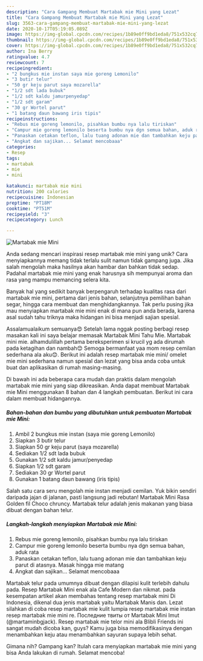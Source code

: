 ```yaml
---
description: "Cara Gampang Membuat Martabak mie Mini yang Lezat"
title: "Cara Gampang Membuat Martabak mie Mini yang Lezat"
slug: 3563-cara-gampang-membuat-martabak-mie-mini-yang-lezat
date: 2020-10-17T05:19:05.089Z
image: https://img-global.cpcdn.com/recipes/1b89e0ff9bd1eda8/751x532cq70/martabak-mie-mini-foto-resep-utama.jpg
thumbnail: https://img-global.cpcdn.com/recipes/1b89e0ff9bd1eda8/751x532cq70/martabak-mie-mini-foto-resep-utama.jpg
cover: https://img-global.cpcdn.com/recipes/1b89e0ff9bd1eda8/751x532cq70/martabak-mie-mini-foto-resep-utama.jpg
author: Ina Berry
ratingvalue: 4.7
reviewcount: 7
recipeingredient:
- "2 bungkus mie instan saya mie goreng Lemonilo"
- "3 butir telur"
- "50 gr keju parut saya mozarella"
- "1/2 sdt lada bubuk"
- "1/2 sdt kaldu jamurpenyedap"
- "1/2 sdt garam"
- "30 gr Wortel parut"
- "1 batang daun bawang iris tipis"
recipeinstructions:
- "Rebus mie goreng lemonilo, pisahkan bumbu nya lalu tiriskan"
- "Campur mie goreng lemonilo beserta bumbu nya dgn semua bahan, aduk rata"
- "Panaskan cetakan teflon, lalu tuang adonan mie dan tambahkan keju parut di atasnya. Masak hingga mie matang"
- "Angkat dan sajikan... Selamat mencobaaa"
categories:
- Resep
tags:
- martabak
- mie
- mini

katakunci: martabak mie mini 
nutrition: 200 calories
recipecuisine: Indonesian
preptime: "PT18M"
cooktime: "PT51M"
recipeyield: "3"
recipecategory: Lunch

---
```



![Martabak mie Mini](https://img-global.cpcdn.com/recipes/1b89e0ff9bd1eda8/751x532cq70/martabak-mie-mini-foto-resep-utama.jpg)

Anda sedang mencari inspirasi resep martabak mie mini yang unik? Cara menyiapkannya memang tidak terlalu sulit namun tidak gampang juga. Jika salah mengolah maka hasilnya akan hambar dan bahkan tidak sedap. Padahal martabak mie mini yang enak harusnya sih mempunyai aroma dan rasa yang mampu memancing selera kita.

Banyak hal yang sedikit banyak berpengaruh terhadap kualitas rasa dari martabak mie mini, pertama dari jenis bahan, selanjutnya pemilihan bahan segar, hingga cara membuat dan menghidangkannya. Tak perlu pusing jika mau menyiapkan martabak mie mini enak di mana pun anda berada, karena asal sudah tahu triknya maka hidangan ini bisa menjadi sajian spesial.

Assalamualaikum semuanya😍 Setelah lama nggak posting berbagi resep masakan kali ini saya belajar memasak Martabak Mini Tahu Mie. Martabak mini mie. alhamdulillah pertama bereksperimen si krucil yg ada dirumah pada ketagihan dan nambah😊 Semoga bermanfaat yaa mom resep cemilan sederhana ala aku😊. Berikut ini adalah resep martabak mie mini/ omelet mie mini sederhana namun spesial dan lezat yang bisa anda coba untuk buat dan aplikasikan di rumah masing-masing.


Di bawah ini ada beberapa cara mudah dan praktis dalam mengolah martabak mie mini yang siap dikreasikan. Anda dapat membuat Martabak mie Mini menggunakan 8 bahan dan 4 langkah pembuatan. Berikut ini cara dalam membuat hidangannya.

<!--inarticleads1-->

##### Bahan-bahan dan bumbu yang dibutuhkan untuk pembuatan Martabak mie Mini:

1. Ambil 2 bungkus mie instan (saya mie goreng Lemonilo)
1. Siapkan 3 butir telur
1. Siapkan 50 gr keju parut (saya mozarella)
1. Sediakan 1/2 sdt lada bubuk
1. Gunakan 1/2 sdt kaldu jamur/penyedap
1. Siapkan 1/2 sdt garam
1. Sediakan 30 gr Wortel parut
1. Gunakan 1 batang daun bawang (iris tipis)


Salah satu cara seru mengolah mie instan menjadi cemilan. Yuk bikin sendiri daripada jajan di jalanan, pasti langsung jadi rebutan! Martabak Mini Rasa Golden fil Choco chruncy. Martabak telur adalah jenis makanan yang biasa dibuat dengan bahan telur. 

<!--inarticleads2-->

##### Langkah-langkah menyiapkan Martabak mie Mini:

1. Rebus mie goreng lemonilo, pisahkan bumbu nya lalu tiriskan
1. Campur mie goreng lemonilo beserta bumbu nya dgn semua bahan, aduk rata
1. Panaskan cetakan teflon, lalu tuang adonan mie dan tambahkan keju parut di atasnya. Masak hingga mie matang
1. Angkat dan sajikan... Selamat mencobaaa


Martabak telur pada umumnya dibuat dengan dilapisi kulit terlebih dahulu pada. Resep Martabak Mini enak ala Cafe Modern dan nikmat. pada kesempatan artikel akan membahas tentang resep martabak mini Di Indonesia, dikenal dua jenis martabak yaitu Martabak Manis dan. Lezat silahkan di coba resep martabak mie kulit lumpia resep martabak mie instan resep martabak mie mini re. Последние твиты от Martabak Mini Imut (@martaminbgjack). Resep martabak mie telor mini ala Blibli Friends ini sangat mudah dicoba kan, guys? Kamu juga bisa memodifikasinya dengan menambahkan keju atau menambahkan sayuran supaya lebih sehat. 

Gimana nih? Gampang kan? Itulah cara menyiapkan martabak mie mini yang bisa Anda lakukan di rumah. Selamat mencoba!
